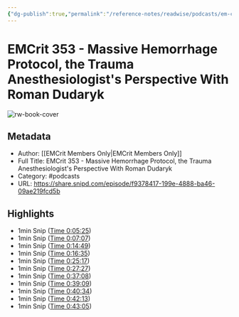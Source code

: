 ```yaml
---
{"dg-publish":true,"permalink":"/reference-notes/readwise/podcasts/em-crit-353-massive-hemorrhage-protocol-the-trauma-anesthesiologist-s-perspective-with-roman-dudaryk/"}
---
```


# EMCrit 353 - Massive Hemorrhage Protocol, the Trauma Anesthesiologist's Perspective With Roman Dudaryk

![rw-book-cover](https://wsrv.nl/?url=https%3A%2F%2Fartwork.captivate.fm%2F9e19fbd0-cd57-4a23-b9a4-bb533f0225a1%2Fkum-6dVk-JqYA7e2o55Lfj3-.jpg&w=100&h=100)

## Metadata
- Author: [[EMCrit Members Only\|EMCrit Members Only]]
- Full Title: EMCrit 353 - Massive Hemorrhage Protocol, the Trauma Anesthesiologist's Perspective With Roman Dudaryk
- Category: #podcasts
- URL: https://share.snipd.com/episode/f9378417-199e-4888-ba46-09ae219fcd5b

## Highlights
- 1min Snip ([Time 0:05:25](https://share.snipd.com/snip/a6166faf-e354-43c4-bebf-9e4bcd7af63a))
- 1min Snip ([Time 0:07:07](https://share.snipd.com/snip/20008ee2-5106-4675-8278-90da3896f459))
- 1min Snip ([Time 0:14:49](https://share.snipd.com/snip/a90f2cc0-0e84-462d-b775-ee9b25dfff21))
- 1min Snip ([Time 0:16:35](https://share.snipd.com/snip/e2f4534e-aa02-4db2-a3e6-c468070a2c05))
- 1min Snip ([Time 0:25:17](https://share.snipd.com/snip/33383e6f-55ae-4f9b-acb2-4f84dd008a91))
- 1min Snip ([Time 0:27:27](https://share.snipd.com/snip/98b9f50a-9c63-4595-9ddb-43edb4125140))
- 1min Snip ([Time 0:37:08](https://share.snipd.com/snip/f90ebb5d-e852-4134-ac97-9cc8dd5315e6))
- 1min Snip ([Time 0:39:09](https://share.snipd.com/snip/f9d5e35b-cf70-4f37-9e0e-f07c8be1169b))
- 1min Snip ([Time 0:40:34](https://share.snipd.com/snip/f4624a00-d97e-4308-8764-b9f3df81faab))
- 1min Snip ([Time 0:42:13](https://share.snipd.com/snip/b4660007-6d81-47c5-9b2f-5dc0249b9c54))
- 1min Snip ([Time 0:43:05](https://share.snipd.com/snip/2ba1386e-811e-4df8-b5b1-059faa64d221))
